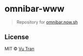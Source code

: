 # omnibar-www

> Repository for [omnibar.now.sh](https://omnibar.now.sh)

## License

MIT © [Vu Tran](https://github.com/vutran/)
